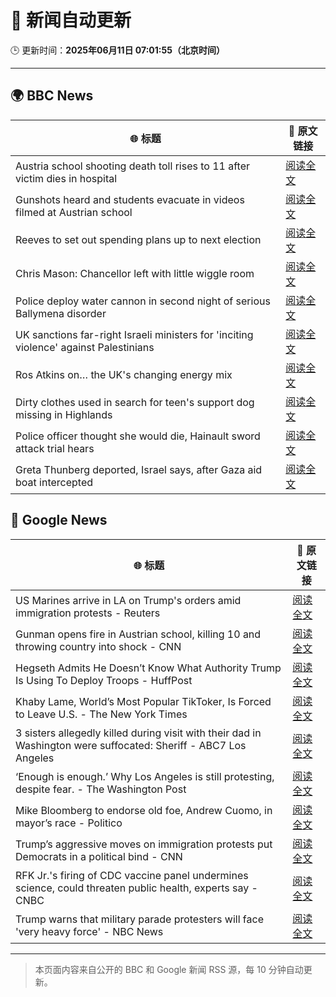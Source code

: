# 🧠 新闻自动更新

🕒 更新时间：**2025年06月11日 07:01:55（北京时间）**

---

## 🌍 BBC News

| 🌐 标题 | 🔗 原文链接 |
|--------|-------------|
| Austria school shooting death toll rises to 11 after victim dies in hospital | [阅读全文](https://www.bbc.com/news/articles/ced27g4e6xwo) |
| Gunshots heard and students evacuate in videos filmed at Austrian school | [阅读全文](https://www.bbc.com/news/videos/c9q0rewrv4ro) |
| Reeves to set out spending plans up to next election | [阅读全文](https://www.bbc.com/news/articles/cpvke7yzeyeo) |
| Chris Mason: Chancellor left with little wiggle room | [阅读全文](https://www.bbc.com/news/articles/c9q0rd1x5l5o) |
| Police deploy water cannon in second night of serious Ballymena disorder | [阅读全文](https://www.bbc.com/news/articles/c0k3le25r8ro) |
| UK sanctions far-right Israeli ministers for 'inciting violence' against Palestinians | [阅读全文](https://www.bbc.com/news/articles/c8xgk1ek19lo) |
| Ros Atkins on… the UK's changing energy mix | [阅读全文](https://www.bbc.com/news/videos/c5yxd7ry2n7o) |
| Dirty clothes used in search for teen's support dog missing in Highlands | [阅读全文](https://www.bbc.com/news/articles/cx27zw9pwggo) |
| Police officer thought she would die, Hainault sword attack trial hears | [阅读全文](https://www.bbc.com/news/articles/cvgdyvr395ro) |
| Greta Thunberg deported, Israel says, after Gaza aid boat intercepted | [阅读全文](https://www.bbc.com/news/articles/c5y264x3nnno) |

## 📰 Google News

| 🌐 标题 | 🔗 原文链接 |
|--------|-------------|
| US Marines arrive in LA on Trump's orders amid immigration protests - Reuters | [阅读全文](https://news.google.com/rss/articles/CBMirwFBVV95cUxObXRCVlZXemc2aEp5T1gwNG1lbFk0bkpDWnFpYVdoUjFCNktHUmRsZGxGTDdGTGNDY2RwdjRuRFhHbnd0Uk12SDZ3NmVFdHQ1TEhaMkNpM0YwT2pheU1oZTU5LV9QR3NWQWUxdnA2UHRRSWxOaVU5MXZhZ0JtUXJtY01VNGxUYXlTazZxLVFTZ3dfQkswcnFDVnljTHFEWjR2aDhFZW9MdUJmNkc2LURR?oc=5) |
| Gunman opens fire in Austrian school, killing 10 and throwing country into shock - CNN | [阅读全文](https://news.google.com/rss/articles/CBMiiwFBVV95cUxNTDBpNDdWbzV5RjA5ZU9yZEozb3VUV1hDanluLU83aGJaODh6cnhtTEN1MTc3WUtHdzZqWDNqbVlWYllFNmw5aVNZWmdQMjF4alFhQ2w1UkRzd0FqTUlWRkRYb2VfRFNJRFVSSFd1bmxscjMzd0VZa2hhUnlqek13SUVzVTZZTjRacnpB?oc=5) |
| Hegseth Admits He Doesn’t Know What Authority Trump Is Using To Deploy Troops - HuffPost | [阅读全文](https://news.google.com/rss/articles/CBMikgFBVV95cUxQS3FZRFNJU0tpQWZfYVdWYTFGcElBWFRiTUJHZnJjY3RMbGhhcUFENnpVNU90WUlET3Vsd1ZPSy15S18wOTlSSV9lWVJOT3QxNEdqamtHa0lFLW5BQ0R1SlJ3V0ZmZzk5NDZSVUxjOXhZZlQtT3RfY3UxbFFnUFdGOHdQbUhMRWw1ekM0aC1ZdktqUdIBlwFBVV95cUxNSFRfQ1dTeVhfNE92bTF1QnpRb3BPbUNrb05zR1Zxd0VrN3l3MkdHRVBGbUFfZWtfbVduc3RSR3JMVmRBV0lOZkRIUC1rUWRPeldpbVBCMGpvVVJLWXlNS0ZQVlRrcHpWSS1RVXU2QXhnNGQ5cUdoRC1qSmRHb2dHOFliQ3JzSC1RVGtaM01LcVgtQzJEZURz?oc=5) |
| Khaby Lame, World’s Most Popular TikToker, Is Forced to Leave U.S. - The New York Times | [阅读全文](https://news.google.com/rss/articles/CBMijAFBVV95cUxQVjR4WUxjR2I4eFMwTWpDb1NldFZObkNaLVJ1cmU1cTFoMkZZeUFHOHgxQXU4cHVzTmdoRFJjQWJXck9ZV1AwNVVSam15d2JWMnA5b3BrTUdXQUkxZlFPWjVEdWhfZzk2NmhtbXdLelU5RGdPbGxXeUxIaU55SVdFTE5oVDFINzRORG5DLQ?oc=5) |
| 3 sisters allegedly killed during visit with their dad in Washington were suffocated: Sheriff - ABC7 Los Angeles | [阅读全文](https://news.google.com/rss/articles/CBMirwFBVV95cUxQS2NMbGc4eFJXSDg3V0ZvYnEtWm9pVEF2akd3S1JGSFJXeTRxeFA3M1RnT1VXU3dqMGFJX3F5NFFibU4yRHNRTEFLckJyMEZfLTBHODRnMlVCTDYyYlhxTTlBcjBpMFh2eDc3VXNIWHpDWXh2R2IyR2tOZ2lLeTRSTjNlR1hrUkpZX3I1ZmZleFZzcDlaMXE0OE9sVXNCN1ZrNkhwUUVnQ1czaHIzSkpZ?oc=5) |
| ‘Enough is enough.’ Why Los Angeles is still protesting, despite fear. - The Washington Post | [阅读全文](https://news.google.com/rss/articles/CBMiggFBVV95cUxPQXRaUFFRNVUwQkxiS1hrTjZ2VDlPSXcyVi1laVRzSXZreFBzS0lCNE5EQ0R4MDlRNld6VFRTdEF4Y0VNUHpSYzZ4WEp5b3dHbXB0Umt3ZWJJOEFXdFZhMXlHU0ZqTUZHZjBjM1JXUXU5R0pRTzdubnl1SDAtaWJJRDJB?oc=5) |
| Mike Bloomberg to endorse old foe, Andrew Cuomo, in mayor’s race - Politico | [阅读全文](https://news.google.com/rss/articles/CBMisAFBVV95cUxQdl9kZnh6T3hpSzFaMHZtSEpNdXA1N01nNzM4Ri13TmxBUzl1ZWFPWWZXMkd5T1lvUEVFSGwwV0szcEhYY2k5bm9iaXB3OXpKSUpXdF9mMXFPOEtGQnpnUmdnbTRvNVA4Z1puaXBEREhwWHhBcWZ4cUNrTTJ3OEx3dE9JaWc5a1VRWk5TMnVBcndqeXo4eTJ4WnAyaXU0Z3JDMGI4MzNxdGFMMEd1VllyRg?oc=5) |
| Trump’s aggressive moves on immigration protests put Democrats in a political bind - CNN | [阅读全文](https://news.google.com/rss/articles/CBMiigFBVV95cUxNSDFGSHhMUm41MVNsd2gyRTdjRV96clZuVVBrMDJOQTc5UnZydVJmMU9hUHJvbExSQmR2SnFMUkdPZHZSLVdpOEVQcFdUdUpuXzMyOFMtTFJvT0ptYXpadHRVajN6U25uOGp4eVkydG83TldMSWs0UWpQV3lXNkViZ21uZ3BTN3JYcFHSAY8BQVVfeXFMT1RLZk9Ca1AyQ0ZEcnM1eVhCRDRnVWZoc2NWeUV4cy04R0NiY2FKdm5WamY4OVA5ZG9XVTBTRXdtUGYwVzRlUkpXRDktQ3h3S3o1MHd6Q05abXA0dldmSDVHcFpvUDFDN0JsRXoxR2dGUURUU29wZEJxd1k0MkZqTXBZZ2dZT3BPNnZwSUVGQ3c?oc=5) |
| RFK Jr.'s firing of CDC vaccine panel undermines science, could threaten public health, experts say - CNBC | [阅读全文](https://news.google.com/rss/articles/CBMif0FVX3lxTE52SWFGWGxnUkVXMS10MGI0WkdQSGM1OEpNd3B2d2lYR1BvSm1XOVNrbnFWamFpa3Y5YnliVGN6N29MYTB5S0RmWE5zX1RvWGdqYWJxZW94OW9ibDVSZ2dWZ3NLVHBGdFVSRzRPcTJXZEd3Q09TVjdPVDhOX0VTc2fSAYQBQVVfeXFMTmQ3OW5yeFBPMTdmMmcwQ05oa2ttdjNjYVZoQzhGdUUzV2ZENGNhNVA1a2xlbFh1QnQ5VllkMl9YRFhSeXJJMlZZdHFEdW1UaWNJMnk1LUN3RzFmYUh0ZkppVG1RZXBNTUpGMlNqN3dlV1JMeG9yb25uc09DVUN0Vm82b2Ex?oc=5) |
| Trump warns that military parade protesters will face 'very heavy force' - NBC News | [阅读全文](https://news.google.com/rss/articles/CBMitwFBVV95cUxPczV1MzJhYXZLUUpJZmh4Q19Od0VoNkFtdFNlQzhMVGREeTFPYkI4OUtPdmhfaVcyUGc2b3BzN0Q2Z1FKNmdYT25xVzg1YjB6UWI1WnZIMHFST09maUtXQXEwVGlhcVptOHBwcVdhck1uM0tzVXRzd21BV2ZPaFpZLTZacGRUT2FUU0RQY2twaC1xTy1aNVh2VDZ5b204dUdsY0FLQW44emxYcnBJS3B0dTkxNjIteVnSAVZBVV95cUxOTjk4MXpGUUpITHJ2LWdPMUZEYTd5YXI5eElKQkxDUTcxVnBvZGpDVXpsZTdxWU15dDZjTGpFakdFcFRmeFVGRHdNM0c0ek5DR0VJQ21TQQ?oc=5) |

---
> 本页面内容来自公开的 BBC 和 Google 新闻 RSS 源，每 10 分钟自动更新。